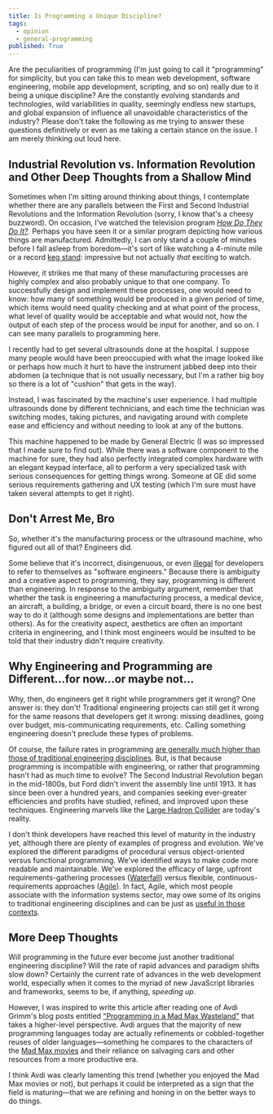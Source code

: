 ```yaml
---
title: Is Programming a Unique Discipline?
tags:
  - opinion
  - general-programming
published: True
---
```


Are the peculiarities of programming (I'm just going to call it "programming" for simplicity, but you can take this to mean web development, software engineering, mobile app development, scripting, and so on) really due to it being a unique discipline? Are the constantly evolving standards and technologies, wild variabilities in quality, seemingly endless new startups, and global expansion of influence all unavoidable characteristics of the industry? Please don't take the following as me trying to answer these questions definitively or even as me taking a certain stance on the issue. I am merely thinking out loud here.

## Industrial Revolution vs. Information Revolution and Other Deep Thoughts from a Shallow Mind
Sometimes when I'm sitting around thinking about things, I contemplate whether there are any parallels between the First and Second Industrial Revolutions and the Information Revolution (sorry, I know that's a cheesy buzzword). On occasion, I've watched the television program [*How Do They Do It?*][how-do-they-do-it]. Perhaps you have seen it or a similar program depicting how various things are manufactured. Admittedly, I can only stand a couple of minutes before I fall asleep from boredom&mdash;it's sort of like watching a 4-minute mile or a record [keg stand][keg-stand]: impressive but not actually *that* exciting to watch.

However, it strikes me that many of these manufacturing processes are highly complex and also probably unique to that one company. To successfully design and implement these processes, one would need to know: how many of something would be produced in a given period of time, which items would need quality checking and at what point of the process, what level of quality would be acceptable and what would not, how the output of each step of the process would be input for another, and so on. I can see many parallels to programming here.

I recently had to get several ultrasounds done at the hospital. I suppose many people would have been preoccupied with what the image looked like or perhaps how much it hurt to have the instrument jabbed deep into their abdomen (a technique that is not usually necessary, but I'm a rather big boy so there is a lot of "cushion" that gets in the way).

Instead, I was fascinated by the machine's user experience. I had multiple ultrasounds done by different technicians, and each time the technician was switching modes, taking pictures, and navigating around with complete ease and efficiency and without needing to look at any of the buttons.

This machine happened to be made by General Electric (I was so impressed that I made sure to find out). While there was a software component to the machine for sure, they had also perfectly integrated complex hardware with an elegant keypad interface, all to perform a very specialized task with serious consequences for getting things wrong. Someone at GE did some serious requirements gathering and UX testing (which I'm sure must have taken several attempts to get it right).

## Don't Arrest Me, Bro
So, whether it's the manufacturing process or the ultrasound machine, who figured out all of that? Engineers did.

Some believe that it's incorrect, disingenuous, or even [illegal][engineer-illegal] for developers to refer to themselves as "software engineers." Because there is ambiguity and a creative aspect to programming, they say, programming is different than engineering. In response to the ambiguity argument, remember that whether the task is engineering a manufacturing process, a medical device, an aircraft, a building, a bridge, or even a circuit board, there is no one best way to do it (although some designs and implementations are better than others). As for the creativity aspect, aesthetics are often an important criteria in engineering, and I think most engineers would be insulted to be told that their industry didn't require creativity.

## Why Engineering and Programming are Different...for now...or maybe not...
Why, then, do engineers get it right while programmers get it wrong? One answer is: they don't! Traditional engineering projects can still get it wrong for the same reasons that developers get it wrong: missing deadlines, going over budget, mis-communicating requirements, etc. Calling something engineering doesn't preclude these types of problems.

Of course, the failure rates in programming [are generally much higher than those of traditional engineering disciplines][failure-rates]. But, is that because programming is incompatible with engineering, or rather that programming hasn't had as much time to evolve? The Second Industrial Revolution began in the mid-1800s, but Ford didn't invent the assembly line until 1913. It has since been over a hundred years, and companies seeking ever-greater efficiencies and profits have studied, refined, and improved upon these techniques. Engineering marvels like the [Large Hadron Collider][large-hadron-collider] are today's reality.

I don't think developers have reached this level of maturity in the industry yet, although there are plenty of examples of progress and evolution. We've explored the different paradigms of procedural versus object-oriented versus functional programming. We've identified  ways to make code more readable and maintainable. We've explored the efficacy of large, upfront requirements-gathering processes ([Waterfall][waterfall]) versus flexible, continuous-requirements approaches ([Agile][agile]). In fact, Agile, which most people associate with the information systems sector, may owe some of its origins to traditional engineering disciplines and can be just as [useful in those contexts][agile-car-development].

## More Deep Thoughts
Will programming in the future ever become just another traditional engineering discipline? Will the rate of rapid advances and paradigm shifts slow down? Certainly the current rate of advances in the web development world, especially when it comes to the myriad of new JavaScript libraries and frameworks, seems to be, if anything, *speeding up*.

However, I was inspired to write this article after reading one of Avdi Grimm's blog posts entitled ["Programming in a Mad Max Wasteland"][avdi-mad-max] that takes a higher-level perspective. Avdi argues that the majority of new programming languages today are actually refinements or cobbled-together reuses of older languages&mdash;something he compares to the characters of the [Mad Max movies][mad-max] and their reliance on salvaging cars and other resources from a more productive era.

I think Avdi was clearly lamenting this trend (whether you enjoyed the Mad Max movies or not), but perhaps it could be interpreted as a sign that the field is maturing&mdash;that we are refining and honing in on the better ways to do things.

[keg-stand]: https://en.wikipedia.org/wiki/Keg_stand
[avdi-mad-max]: http://devblog.avdi.org/2015/10/11/programming-in-a-mad-max-wasteland/
[engineer-illegal]: https://twitter.com/peter_nitsch/status/578915651894403072
[agile-car-development]: http://www.forbes.com/sites/stevedenning/2012/05/10/wikispeed-how-a-100-mpg-car-was-developed-in-3-months/
[failure-rates]: http://maxwideman.com/guests/failure_rates/intro.htm
[how-do-they-do-it]: http://www.sciencechannel.com/tv-shows/how-do-they-do-it/
[large-hadron-collider]: https://en.wikipedia.org/wiki/Large_Hadron_Collider
[agile]: http://www.agilemanifesto.org/
[waterfall]: https://en.wikipedia.org/wiki/Waterfall_model
[mad-max]: https://en.wikipedia.org/wiki/Mad_Max
